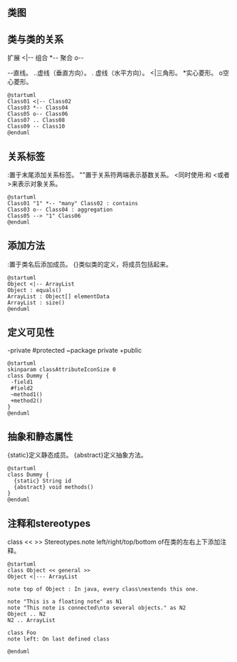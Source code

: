 ## 类图


## 类与类的关系

扩展 <|--
组合 *--
聚合 o--

--直线。
..虚线（垂直方向）。
. 虚线（水平方向）。
<|三角形。
*实心菱形。
o空心菱形。

```
@startuml
Class01 <|-- Class02
Class03 *-- Class04
Class05 o-- Class06
Class07 .. Class08
Class09 -- Class10
@enduml
```


## 关系标签

:置于末尾添加关系标签。
""置于关系符两端表示基数关系。
<同时使用:和 <或者>来表示对象关系。

```
@startuml
Class01 "1" *-- "many" Class02 : contains
Class03 o-- Class04 : aggregation
Class05 --> "1" Class06
@enduml
```


## 添加方法

:置于类名后添加成员。
{}类似类的定义，将成员包括起来。

```
@startuml
Object <|-- ArrayList
Object : equals()
ArrayList : Object[] elementData
ArrayList : size()
@enduml
```

## 定义可见性

-private
#protected
~package private
+public

```
@startuml
skinparam classAttributeIconSize 0
class Dummy {
 -field1
 #field2
 ~method1()
 +method2()
}
@enduml
```


## 抽象和静态属性

{static}定义静态成员。
{abstract}定义抽象方法。

```
@startuml
class Dummy {
  {static} String id
  {abstract} void methods()
}
@enduml
```


## 注释和stereotypes

class << >> Stereotypes.note 
left/right/top/bottom of在类的左右上下添加注释。

```
@startuml
class Object << general >>
Object <|--- ArrayList

note top of Object : In java, every class\nextends this one.

note "This is a floating note" as N1
note "This note is connected\nto several objects." as N2
Object .. N2
N2 .. ArrayList

class Foo
note left: On last defined class

@enduml
```